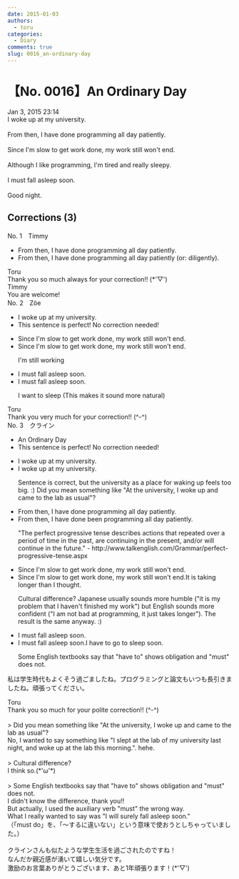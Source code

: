 ```yaml
---
date: 2015-01-03
authors:
  - toru
categories:
  - Diary
comments: true
slug: 0016_an-ordinary-day
---
```


# 【No. 0016】An Ordinary Day
<div class="date">Jan 3, 2015 23:14</div>
<div id="post"><div id="body_show_ori">
I woke up at my university.<br/><br/>From then, I have done programming all day patiently.<br/><br/>Since I'm slow to get work done, my work still won't end.<br/><br/>Although I like programming, I'm tired and really sleepy.<br/><br/>I must fall asleep soon.<br/><br/>Good night.
</div></div>

<!-- more -->


## Corrections (3)
<div id="block"><div class="first_name"> No. 1　<span class="just_name">Timmy</span></div><div id="block2">
<ul class="correction_field">
<li class="incorrect">From then, I have done programming all day patiently.</li>
<li class="corrected correct">
From then, I have done programming all day patiently (or: diligently).
</li>
</ul>
</div><div class="name"><span class="just_name">Toru</span><br>
Thank you so much always for your correction!! (*'▽')
</div>
<div class="name"><span class="just_name">Timmy</span><br>
You are welcome!
</div>
</div>
<div id="block"><div class="first_name"> No. 2　<span class="just_name">Zöe</span></div><div id="block2">
<ul class="correction_field">
<li class="incorrect">I woke up at my university.</li>
<li class="corrected perfect">This sentence is perfect! No correction needed!</li>
</ul>
<ul class="correction_field">
<li class="incorrect">Since I'm slow to get work done, my work still won't end.</li>
<li class="corrected correct">
Since I'm slow to get work done, <span class="sline">my work still won't end</span>.
<p class="correction_comment">I'm still working</p>
</li>
</ul>
<ul class="correction_field">
<li class="incorrect">I must fall asleep soon.</li>
<li class="corrected correct">
I <span class="sline">must fall asleep </span>soon.
<p class="correction_comment">I want to sleep (This makes it sound more natural)</p>
</li>
</ul>
</div><div class="name"><span class="just_name">Toru</span><br>
Thank you very much for your correction!! (^-^)
</div>
</div>
<div id="block"><div class="first_name"> No. 3　<span class="just_name">クライン</span></div><div id="block2">
<ul class="correction_field">
<li class="incorrect">An Ordinary Day</li>
<li class="corrected perfect">This sentence is perfect! No correction needed!</li>
</ul>
<ul class="correction_field">
<li class="incorrect">I woke up at my university.</li>
<li class="corrected correct">
I woke up at my university.
<p class="correction_comment">Sentence is correct, but the university as a place for waking up feels too big. :)  Did you mean something like "At the university, I woke up and came to the lab as usual"?</p>
</li>
</ul>
<ul class="correction_field">
<li class="incorrect">From then, I have done programming all day patiently.</li>
<li class="corrected correct">
From then, I have <span class="sline">done</span> <span class="f_blue">been</span> programming all day patiently.
<p class="correction_comment">"The perfect progressive tense describes actions that repeated over a period of time in the past, are continuing in the present, and/or will continue in the future." - http://www.talkenglish.com/Grammar/perfect-progressive-tense.aspx</p>
</li>
</ul>
<ul class="correction_field">
<li class="incorrect">Since I'm slow to get work done, my work still won't end.</li>
<li class="corrected correct">
<span class="sline">Since I'm slow to get work done, my work still won't end.</span><span class="sline"></span><span class="f_blue">It is taking longer than I thought.</span>
<p class="correction_comment">Cultural difference? Japanese usually sounds more humble ("it is my problem that I haven't finished my work") but English sounds more confident ("I am not bad at programming, it just takes longer"). The result is the same anyway. :)</p>
</li>
</ul>
<ul class="correction_field">
<li class="incorrect">I must fall asleep soon.</li>
<li class="corrected correct">
<span class="sline">I must fall asleep soon.</span><span class="sline"></span><span class="f_blue">I have to go to sleep soon.</span>
<p class="correction_comment">Some English textbooks say that "have to" shows obligation and "must" does not.</p>
</li>
</ul>
<p class="comment_small">
 私は学生時代もよくそう過ごましたね。プログラミングと論文もいつも長引きましたね。頑張ってください。
</p>

</div><div class="name"><span class="just_name">Toru</span><br>
Thank you so much for your polite correction!! (^-^)<br/><br/>&gt; Did you mean something like "At the university, I woke up and came to the lab as usual"?<br/>No, I wanted to say something like "I slept at the lab of my university last night, and woke up at the lab this morning.". hehe.<br/><br/>&gt; Cultural difference?<br/>I think so.(*'ω'*)<br/><br/>&gt; Some English textbooks say that "have to" shows obligation and "must" does not.<br/>I didn't know the difference, thank you!!<br/>But actually, I used the auxiliary verb "must" the wrong way.<br/>What I really wanted to say was "I will surely fall asleep soon."<br/>（「must do」を、「～するに違いない」という意味で使おうとしちゃっていました。）<br/><br/>クラインさんも似たような学生生活を過ごされたのですね！<br/>なんだか親近感が湧いて嬉しい気分です。<br/>激励のお言葉ありがとうございます、あと1年頑張ります！(*'▽')
</div>
</div>
